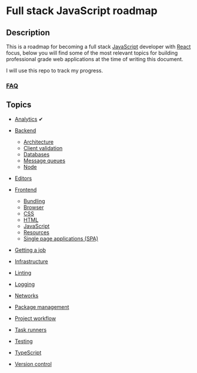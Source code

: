 # Full stack JavaScript roadmap

## Description

This is a roadmap for becoming a full stack [JavaScript](./frontend/javascript/javascript.md) developer with [React](./frontend/single_page_applications/single_page_applications.md) focus, below you will find some of the most relevant topics for building professional grade web applications at the time of writing this document.

I will use this repo to track my progress.

### [FAQ](./faq/faq.md)

## Topics

* [Analytics](./analytics/analytics.md) ✔

* [Backend](./backend/backend.md)
  * [Architecture](./backend/architecture/architecture.md)
  * [Client validation](./backend/client_validation/client_validation.md)
  * [Databases](./backend/databases/databases.md)
  * [Message queues](./backend/message_queues/message_queues.md)
  * [Node](./backend/node/node.md)

* [Editors](./editors/editors.md)

* [Frontend](./frontend/frontend.md)
  * [Bundling](./frontend/bundling/bundling.md)
  * [Browser](./frontend/browser/browser.md)
  * [CSS](./frontend/css/css.md)
  * [HTML](./frontend/html/html.md)
  * [JavaScript](./frontend/javascript/javascript.md)
  * [Resources](./frontend/resources/resources.md)
  * [Single page applications (SPA)](./frontend/single_page_applications/single_page_applications.md)

* [Getting a job](./getting_a_job/getting_a_job.md)
* [Infrastructure](./infrastructure/infrastructure.md)
* [Linting](./linting/linting.md)
* [Logging](./logging/logging.md)
* [Networks](./networks/networks.md)
* [Package management](./package_management/package_management.md)
* [Project workflow](./project_workflow/project_workflow.md)
* [Task runners](./task_runners/task_runners.md)
* [Testing](./testing/testing.md)
* [TypeScript](./typescript/typescript.md)
* [Version control](./version_control/version_control.md)
